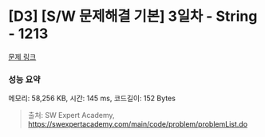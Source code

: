 # [D3] [S/W 문제해결 기본] 3일차 - String - 1213 

[문제 링크](https://swexpertacademy.com/main/code/problem/problemDetail.do?contestProbId=AV14P0c6AAUCFAYi) 

### 성능 요약

메모리: 58,256 KB, 시간: 145 ms, 코드길이: 152 Bytes



> 출처: SW Expert Academy, https://swexpertacademy.com/main/code/problem/problemList.do
